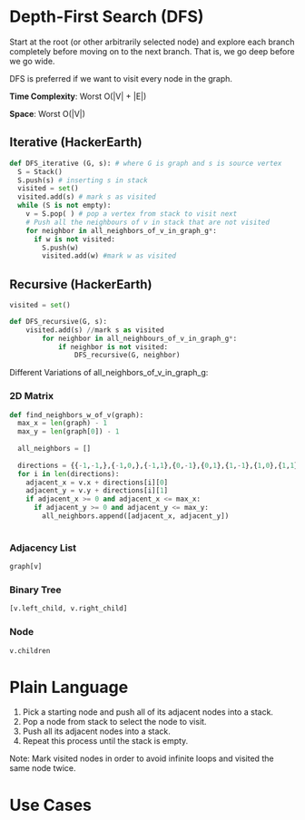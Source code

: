 # Depth-First Search (DFS)

Start at the root (or other arbitrarily selected node) and explore each branch completely before moving on 
to the next branch. That is, we go deep before we go wide.

DFS is preferred if we want to visit every node in the graph.

**Time Complexity**: Worst O(|V| + |E|)

**Space**: Worst O(|V|)

## Iterative (HackerEarth)
```python
def DFS_iterative (G, s): # where G is graph and s is source vertex
  S = Stack()
  S.push(s) # inserting s in stack 
  visited = set()
  visited.add(s) # mark s as visited
  while (S is not empty):
    v = S.pop( ) # pop a vertex from stack to visit next
    # Push all the neighbours of v in stack that are not visited   
    for neighbor in all_neighbors_of_v_in_graph_g*:
      if w is not visited:
        S.push(w)
        visited.add(w) #mark w as visited
```


## Recursive (HackerEarth)
```python
visited = set()

def DFS_recursive(G, s):
    visited.add(s) //mark s as visited
        for neighbor in all_neighbours_of_v_in_graph_g*:
            if neighbor is not visited:
                DFS_recursive(G, neighbor)
```

Different Variations of all_neighbors_of_v_in_graph_g:

### 2D Matrix
```python
def find_neighbors_w_of_v(graph):
  max_x = len(graph) - 1
  max_y = len(graph[0]) - 1
  
  all_neighbors = []
  
  directions = {{-1,-1,},{-1,0,},{-1,1},{0,-1},{0,1},{1,-1},{1,0},{1,1}}
  for i in len(directions):
    adjacent_x = v.x + directions[i][0]
    adjacent_y = v.y + directions[i][1]
    if adjacent_x >= 0 and adjacent_x <= max_x:
      if adjacent_y >= 0 and adjacent_y <= max_y:
        all_neighbors.append([adjacent_x, adjacent_y])
    
```

### Adjacency List
```python
graph[v]
```

### Binary Tree
```python
[v.left_child, v.right_child]
```

### Node
```python
v.children
```


# Plain Language

1. Pick a starting node and push all of its adjacent nodes into a stack.
2. Pop a node from stack to select the node to visit.
3. Push all its adjacent nodes into a stack.
4. Repeat this process until the stack is empty.

Note: Mark visited nodes in order to avoid infinite loops and visited the same node twice.

# Use Cases
